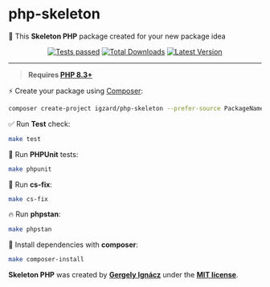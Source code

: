 # php-skeleton

🎉 This **Skeleton PHP** package created for your new package idea

<p align="center">
    <p align="center">
        <a href="https://github.com/igzard/php-skeleton/actions/workflows/tests.yml"><img src="https://img.shields.io/github/actions/workflow/status/igzard/php-skeleton/tests.yml?label=tests&style=flat-square" alt="Tests passed"></a>
        <a href="https://packagist.org/packages/igzard/php-skeleton"><img alt="Total Downloads" src="https://img.shields.io/packagist/dt/igzard/php-skeleton"></a>
        <a href="https://packagist.org/packages/igzard/php-skeleton"><img alt="Latest Version" src="https://img.shields.io/packagist/v/igzard/php-skeleton"></a>
    </p>
</p>

------

> **Requires [PHP 8.3+](https://php.net/releases/)**

⚡️ Create your package using [Composer](https://getcomposer.org):

```bash
composer create-project igzard/php-skeleton --prefer-source PackageName
```

✅ Run **Test** check:
```bash
make test
```

👷 Run **PHPUnit** tests:
```bash
make phpunit
```

🎨 Run **cs-fix**:
```bash
make cs-fix
```

🔥 Run **phpstan**:
```bash
make phpstan
```

🚀 Install dependencies with **composer**:
```bash
make composer-install
```

**Skeleton PHP** was created by **[Gergely Ignácz](https://x.com/igz4rd)** under the **[MIT license](https://opensource.org/licenses/MIT)**.